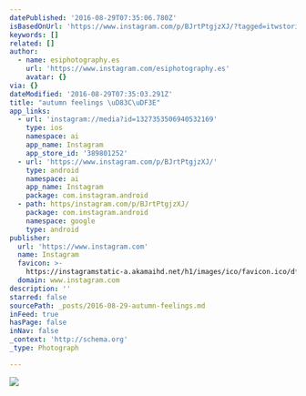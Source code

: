 ```yaml
---
datePublished: '2016-08-29T07:35:06.780Z'
isBasedOnUrl: 'https://www.instagram.com/p/BJrtPtgjzXJ/?tagged=itwstories'
keywords: []
related: []
author:
  - name: esiphotography.es
    url: 'https://www.instagram.com/esiphotography.es'
    avatar: {}
via: {}
dateModified: '2016-08-29T07:35:03.291Z'
title: "autumn feelings \uD83C\uDF3E"
app_links:
  - url: 'instagram://media?id=1327353506940532169'
    type: ios
    namespace: ai
    app_name: Instagram
    app_store_id: '389801252'
  - url: 'https://www.instagram.com/p/BJrtPtgjzXJ/'
    type: android
    namespace: ai
    app_name: Instagram
    package: com.instagram.android
  - path: https/instagram.com/p/BJrtPtgjzXJ/
    package: com.instagram.android
    namespace: google
    type: android
publisher:
  url: 'https://www.instagram.com'
  name: Instagram
  favicon: >-
    https://instagramstatic-a.akamaihd.net/h1/images/ico/favicon.ico/dfa85bb1fd63.ico
  domain: www.instagram.com
description: ''
starred: false
sourcePath: _posts/2016-08-29-autumn-feelings.md
inFeed: true
hasPage: false
inNav: false
_context: 'http://schema.org'
_type: Photograph

---
```

![](https://imgflo.herokuapp.com/graph/vahj1ThiexotieMo/8d1f1e63652628a21167d6d6e7a45957/croprotate.jpg?cropheight=441&cropwidth=640&degrees=0&input=https%3A%2F%2Fscontent.cdninstagram.com%2Ft51.2885-15%2Fs640x640%2Fsh0.08%2Fe35%2F14027352_1815501168686730_1779112456_n.jpg%3Fig_cache_key%3DMTMyNzM1MzUwNjk0MDUzMjE2OQ%253D%253D.2&x=0&y=96)